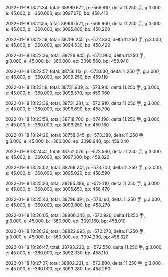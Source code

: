 2022-01-18 18:21:34, total: 38899.672, p: -569.610, delta:11.250 手, g:3.000, e: 45.000, b: -360.000, ep: 3097.670, bp: 458.410

2022-01-18 18:21:55, total: 38900.521, p: -569.960, delta:11.250 手, g:3.000, e: 45.000, b: -360.000, ep: 3095.800, bp: 458.220

2022-01-18 18:22:16, total: 38798.245, p: -572.830, delta:11.250 手, g:3.000, e: 45.000, b: -360.000, ep: 3094.530, bp: 458.420

2022-01-18 18:22:36, total: 38728.945, p: -572.960, delta:11.250 手, g:3.000, e: 45.000, b: -360.000, ep: 3098.560, bp: 458.940

2022-01-18 18:22:57, total: 38756.113, p: -573.630, delta:11.250 手, g:3.000, e: 45.000, b: -360.000, ep: 3099.250, bp: 459.110

2022-01-18 18:23:18, total: 38731.939, p: -573.910, delta:11.250 手, g:3.000, e: 45.000, b: -360.000, ep: 3098.570, bp: 459.060

2022-01-18 18:23:39, total: 38731.281, p: -572.910, delta:11.250 手, g:3.000, e: 45.000, b: -360.000, ep: 3096.690, bp: 458.700

2022-01-18 18:23:59, total: 38718.700, p: -574.190, delta:11.250 手, g:3.000, e: 45.000, b: -360.000, ep: 3099.250, bp: 459.180

2022-01-18 18:24:20, total: 38758.645, p: -573.380, delta:11.250 手, g:3.000, e: 45.000, b: -360.000, ep: 3098.940, bp: 459.040

2022-01-18 18:24:41, total: 38752.076, p: -573.560, delta:11.250 手, g:3.000, e: 45.000, b: -360.000, ep: 3097.000, bp: 458.820

2022-01-18 18:25:02, total: 38769.241, p: -573.700, delta:11.250 手, g:3.000, e: 45.000, b: -360.000, ep: 3095.020, bp: 458.590

2022-01-18 18:25:23, total: 38795.386, p: -572.110, delta:11.250 手, g:3.000, e: 45.000, b: -360.000, ep: 3095.650, bp: 458.470

2022-01-18 18:25:43, total: 38796.691, p: -573.160, delta:11.250 手, g:3.000, e: 45.000, b: -360.000, ep: 3093.000, bp: 458.270

2022-01-18 18:26:05, total: 38806.345, p: -572.920, delta:11.250 手, g:3.000, e: 45.000, b: -360.000, ep: 3091.160, bp: 458.010

2022-01-18 18:26:26, total: 38822.995, p: -572.270, delta:11.250 手, g:3.000, e: 45.000, b: -360.000, ep: 3094.290, bp: 458.320

2022-01-18 18:26:47, total: 38793.230, p: -572.550, delta:11.250 手, g:3.000, e: 45.000, b: -360.000, ep: 3092.330, bp: 458.110

2022-01-18 18:27:07, total: 38802.231, p: -572.800, delta:11.250 手, g:3.000, e: 45.000, b: -360.000, ep: 3093.280, bp: 458.260